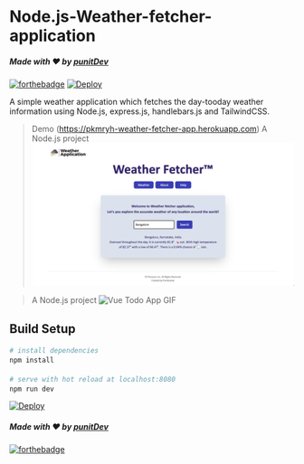 # Node.js-Weather-fetcher-application

##### Made with ♥ by <a href="https://github.com/punitkmryh">punitDev</a>
[![forthebadge](https://forthebadge.com/images/badges/built-with-love.svg)](https://github.com/punitkmryh)
[![Deploy](https://www.herokucdn.com/deploy/button.svg)](https://pkmryh-weather-fetcher-app.herokuapp.com)


A simple weather application which fetches the day-tooday weather information using Node.js, express.js, handlebars.js and TailwindCSS.
> Demo (https://pkmryh-weather-fetcher-app.herokuapp.com)
> A Node.js project
![Vue Todo App GIF](https://github.com/punitkmryh/Node.js-Weather-Fetcher/blob/master/public/img/home.png)

> A Node.js project
![Vue Todo App GIF](https://github.com/punitkmryh/Node.js-Web-app/blob/master/public/img/Screen%20Shot%202020-06-04%20at%2010.56.52%20PM.png)

## Build Setup

``` bash
# install dependencies
npm install

# serve with hot reload at localhost:8080
npm run dev
```

[![Deploy](https://www.herokucdn.com/deploy/button.svg)](https://pkmryh-weather-fetcher-app.herokuapp.com)

##### Made with ♥ by <a href="https://github.com/punitkmryh">punitDev</a>
[![forthebadge](https://forthebadge.com/images/badges/built-with-love.svg)](https://github.com/punitkmryh)
